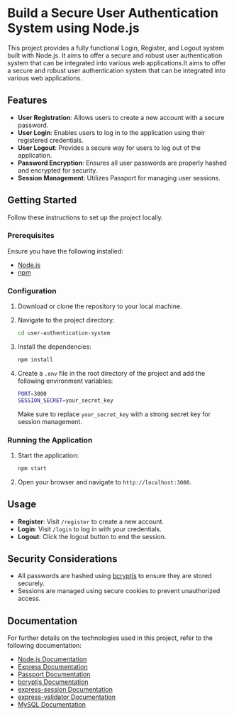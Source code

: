 # Build a Secure User Authentication System using Node.js 

This project provides a fully functional Login, Register, and Logout system built with Node.js. It aims to offer a secure and robust user authentication system that can be integrated into various web applications.It aims to offer a secure and robust user authentication system that can be integrated into various web applications.

## Features

- **User Registration**: Allows users to create a new account with a secure password.
- **User Login**: Enables users to log in to the application using their registered credentials.
- **User Logout**: Provides a secure way for users to log out of the application.
- **Password Encryption**: Ensures all user passwords are properly hashed and encrypted for security.
- **Session Management**: Utilizes Passport for managing user sessions.

## Getting Started

Follow these instructions to set up the project locally.

### Prerequisites

Ensure you have the following installed:

- [Node.js](https://nodejs.org/en/download/)
- [npm](https://www.npmjs.com/get-npm)

### Configuration

1. Download or clone the repository to your local machine.
2. Navigate to the project directory:

    ```bash
    cd user-authentication-system
    ```

3. Install the dependencies:

    ```bash
    npm install
    ```

4. Create a `.env` file in the root directory of the project and add the following environment variables:

    ```bash
    PORT=3000
    SESSION_SECRET=your_secret_key
    ```

    Make sure to replace `your_secret_key` with a strong secret key for session management.

### Running the Application

1. Start the application:

    ```bash
    npm start
    ```

2. Open your browser and navigate to `http://localhost:3000`.

## Usage

- **Register**: Visit `/register` to create a new account.
- **Login**: Visit `/login` to log in with your credentials.
- **Logout**: Click the logout button to end the session.

## Security Considerations

- All passwords are hashed using [bcryptjs](https://www.npmjs.com/package/bcryptjs) to ensure they are stored securely.
- Sessions are managed using secure cookies to prevent unauthorized access.

## Documentation

For further details on the technologies used in this project, refer to the following documentation:

- [Node.js Documentation](https://nodejs.org/en/docs/)
- [Express Documentation](https://expressjs.com/)
- [Passport Documentation](http://www.passportjs.org/docs/)
- [bcryptjs Documentation](https://www.npmjs.com/package/bcryptjs)
- [express-session Documentation](https://www.npmjs.com/package/express-session)
- [express-validator Documentation](https://express-validator.github.io/docs/)
- [MySQL Documentation](https://dev.mysql.com/doc/)
